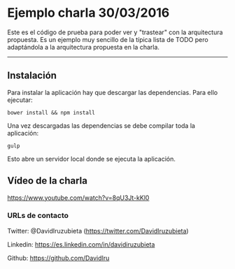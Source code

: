 Ejemplo charla 30/03/2016
===================

Este es el código de prueba para poder ver y "trastear" con la arquitectura propuesta. Es un ejemplo muy sencillo de la típica lista de TODO pero adaptándola a la arquitectura propuesta en la charla.

----------

Instalación
-------------

Para instalar la aplicación hay que descargar las dependencias. Para ello ejecutar:
```
bower install && npm install
```

Una vez descargadas las dependencias se debe compilar toda la aplicación:

```
gulp
```

Esto abre un servidor local donde se ejecuta la aplicación.

Vídeo de la charla
-------------
https://www.youtube.com/watch?v=8qU3Jt-kKl0

### URLs de contacto

Twitter: @DavidIruzubieta (https://twitter.com/DavidIruzubieta)

Linkedin: https://es.linkedin.com/in/davidiruzubieta

Github: https://github.com/DavidIru
